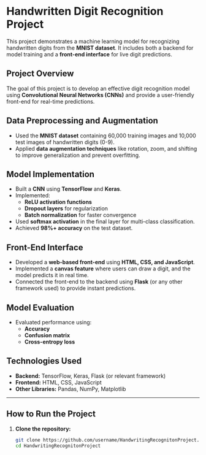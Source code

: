 # Handwritten Digit Recognition Project

This project demonstrates a machine learning model for recognizing handwritten digits from the **MNIST dataset**. It includes both a backend for model training and a **front-end interface** for live digit predictions.

## Project Overview
The goal of this project is to develop an effective digit recognition model using **Convolutional Neural Networks (CNNs)** and provide a user-friendly front-end for real-time predictions.

## Data Preprocessing and Augmentation
- Used the **MNIST dataset** containing 60,000 training images and 10,000 test images of handwritten digits (0-9).
- Applied **data augmentation techniques** like rotation, zoom, and shifting to improve generalization and prevent overfitting.

## Model Implementation
- Built a **CNN** using **TensorFlow** and **Keras**.
- Implemented:
  - **ReLU activation functions**
  - **Dropout layers** for regularization
  - **Batch normalization** for faster convergence
- Used **softmax activation** in the final layer for multi-class classification.
- Achieved **98%+ accuracy** on the test dataset.

## Front-End Interface
- Developed a **web-based front-end** using **HTML, CSS, and JavaScript**.
- Implemented a **canvas feature** where users can draw a digit, and the model predicts it in real time.
- Connected the front-end to the backend using **Flask** (or any other framework used) to provide instant predictions.

## Model Evaluation
- Evaluated performance using:
  - **Accuracy**
  - **Confusion matrix**
  - **Cross-entropy loss**

## Technologies Used
- **Backend:** TensorFlow, Keras, Flask (or relevant framework)  
- **Frontend:** HTML, CSS, JavaScript  
- **Other Libraries:** Pandas, NumPy, Matplotlib  

---

## How to Run the Project
1. **Clone the repository:**
   ```bash
   git clone https://github.com/username/HandwritingRecognitonProject.git
   cd HandwritingRecognitonProject
